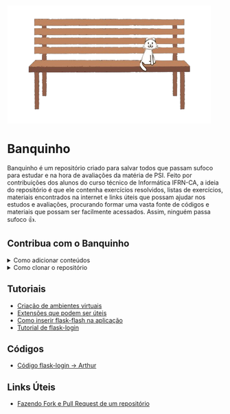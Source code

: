 ![banquinho](resumos/Imagens%20Usadas/banquinho.png)

# Banquinho
Banquinho é um repositório criado para salvar todos que passam sufoco para estudar e na hora de avaliações da matéria de PSI. Feito por contribuições dos alunos do curso técnico de Informática IFRN-CA, a ideia do repositório é que ele contenha exercícios resolvidos, listas de exercícios, materiais encontrados na internet e links úteis que possam ajudar nos estudos e avaliações, procurando formar uma vasta fonte de códigos e materiais que possam ser facilmente acessados. Assim, ninguém passa sufoco 👍.

## Contribua com o Banquinho
<details>
  <summary>Como adicionar conteúdos</summary>
  
  * [Em breve um tutorial de como fazer fork e pull requests]
</details>

<details>
  <summary>Como clonar o repositório</summary>
  
  * Para ter este repositório direto no seu pc, utilize:
    ```git
    git clone https://github.com/livialop/Banquinho.git
    ```
</details>

## Tutoriais 
* [Criação de ambientes virtuais](wikis/ambientesvirtuais.md)
* [Extensões que podem ser úteis](wikis/extensoes.md)
* [Como inserir flask-flash na aplicação](wikis/flask-flash.md)
* [Tutorial de flask-login](wikis/flask-login.md)

## Códigos
* [Código flask-login -> Arthur](codigos/flask-login/)

## Links Úteis
* [Fazendo Fork e Pull Request de um repositório](https://www.youtube.com/watch?v=n_GEGPuNNRA)


